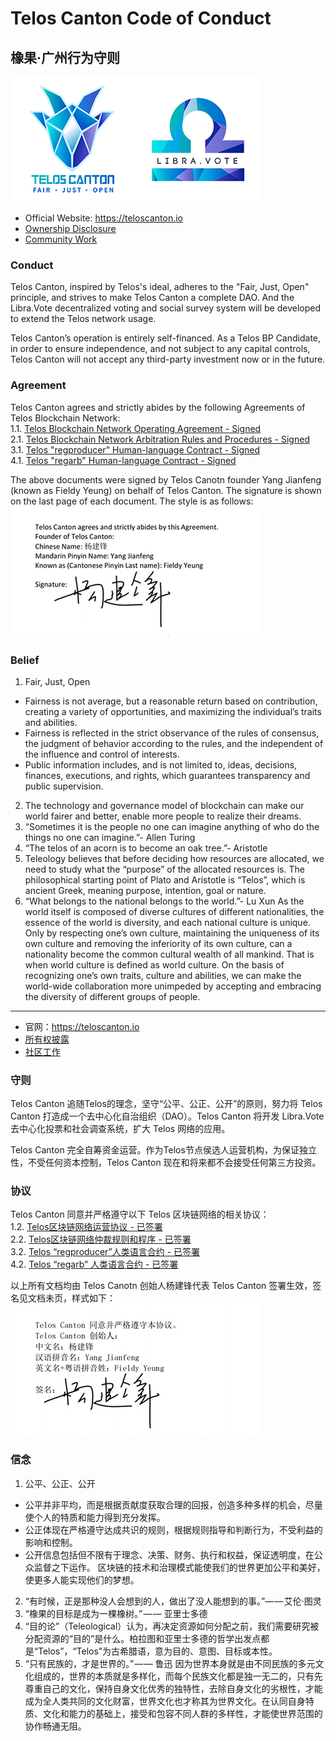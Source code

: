 # Telos Canton Code of Conduct
## 橡果·广州行为守则
![](https://raw.githubusercontent.com/Telos-Canton/TelosCanton-Docs/master/images/telos-canton-logo-slogan-200X200.png)![](https://raw.githubusercontent.com/Telos-Canton/TelosCanton-Docs/master/images/Libra.Vote-Logo-200X200.png)

- Official Website: https://teloscanton.io
- [Ownership Disclosure](./OwnershipDisclosure.md)
- [Community Work](./TelosCantonCommunityWork.md)

### Conduct
Telos Canton, inspired by Telos's ideal, adheres to the "Fair, Just, Open" principle,  and strives to make Telos Canton a complete DAO. And the Libra.Vote decentralized voting and social survey system will be developed to extend the Telos network usage.

Telos Canton’s operation is entirely self-financed. As a Telos BP Candidate, in order to ensure independence, and not subject to any capital controls, Telos Canton will not accept any third-party investment now or in the future.

### Agreement
Telos Canton agrees and strictly abides by the following Agreements of Telos Blockchain Network:  
1.1. [Telos Blockchain Network Operating Agreement - Signed](https://github.com/Telos-Canton/TelosCanton-Docs/blob/master/agreement/Telos_Blockchain_Network_Operating_Agreement_English.pdf)  
2.1. [Telos Blockchain Network Arbitration Rules and Procedures - Signed](https://github.com/Telos-Canton/TelosCanton-Docs/blob/master/agreement/Telos_Blockchain_Network_Arbitration_Rules_and_Procedures_English.pdf)  
3.1. [Telos "regproducer" Human-language Contract - Signed](https://github.com/Telos-Canton/TelosCanton-Docs/blob/master/agreement/Telos_regproducer_Human_language_Contract_English.pdf)  
4.1. [Telos "regarb" Human-language Contract - Signed](https://github.com/Telos-Canton/TelosCanton-Docs/blob/master/agreement/Telos_regarb_Human-language_Contract_English.pdf) 

The above documents were signed by Telos Canotn founder Yang Jianfeng (known as Fieldy Yeung) on behalf of Telos Canton. The signature is shown on the last page of each document. The style is as follows:   
![](https://raw.githubusercontent.com/Telos-Canton/TelosCanton-Docs/master/agreement/Telos_Canton_Founder_Signature_English.jpg)

### Belief
1. Fair, Just, Open
- Fairness is not average, but a reasonable return based on contribution, 
creating a variety of opportunities, and maximizing the individual’s traits and abilities.
- Fairness is reflected in the strict observance of the rules of consensus, the judgment of behavior according to the rules, and the independent of the influence and control of interests.
- Public information includes, and is not limited to, ideas, decisions, finances, executions, and rights, which guarantees transparency and public supervision.
2. The technology and governance model of blockchain can make our world fairer and better, enable more people to realize their dreams.
3. “Sometimes it is the people no one can imagine anything of who do the things no one can imagine.”- Allen Turing
4. “The telos of an acorn is to become an oak tree.”- Aristotle
5. Teleology believes that before deciding how resources are allocated, we need to study what the “purpose” of the allocated resources is. The philosophical starting point of Plato and Aristotle is “Telos”, which is ancient Greek, meaning purpose, intention, goal or nature.
6. “What belongs to the national belongs to the world.”- Lu Xun
As the world itself is composed of diverse cultures of different nationalities, the essence of the world is diversity, and each national culture is unique. Only by respecting one’s own culture, maintaining the uniqueness of its own culture and removing the inferiority of its own culture, can a nationality become the common cultural wealth of all mankind. That is when world culture is defined as world culture. On the basis of recognizing one’s own traits, culture and abilities, we can make the world-wide collaboration more unimpeded by accepting and embracing the diversity of different groups of people.

---

- 官网：https://teloscanton.io
- [所有权披露](./OwnershipDisclosure.md)
- [社区工作](./TelosCantonCommunityWork.md)

### 守则
Telos Canton 追随Telos的理念，坚守“公平、公正、公开”的原则，努力将 Telos Canton 打造成一个去中心化自治组织（DAO）。Telos Canton 将开发 Libra.Vote 去中心化投票和社会调查系统，扩大 Telos 网络的应用。

Telos Canton 完全自筹资金运营。作为Telos节点侯选人运营机构，为保证独立性，不受任何资本控制，Telos Canton 现在和将来都不会接受任何第三方投资。

### 协议
Telos Canton 同意并严格遵守以下 Telos 区块链网络的相关协议：  
1.2. [Telos区块链网络运营协议 - 已签署](https://github.com/Telos-Canton/TelosCanton-Docs/blob/master/agreement/Telos_Blockchain_Network_Operating_Agreement_Chinese.pdf)  
2.2. [Telos区块链网络仲裁规则和程序 - 已签署](https://github.com/Telos-Canton/TelosCanton-Docs/blob/master/agreement/Telos_Blockchain_Network_Arbitration_Rules_and_Procedures_Chinese.pdf)  
3.2. [Telos “regproducer”人类语言合约 - 已签署](https://github.com/Telos-Canton/TelosCanton-Docs/blob/master/agreement/Telos_regproducer_Human-language_Contract_Chinese.pdf)  
4.2. [Telos “regarb” 人类语言合约 - 已签署](https://github.com/Telos-Canton/TelosCanton-Docs/blob/master/agreement/Telos_regarb_Human-language_Contract_Chinese.pdf)

以上所有文档均由 Telos Canotn 创始人杨建锋代表 Telos Canton 签署生效，签名见文档未页，样式如下：  
![](https://raw.githubusercontent.com/Telos-Canton/TelosCanton-Docs/master/agreement/Telos_Canton_Founder_Signature_Chinese.jpg)

### 信念
1. 公平、公正、公开
- 公平并非平均，而是根据贡献度获取合理的回报，创造多种多样的机会，尽量使个人的特质和能力得到充分发挥。
- 公正体现在严格遵守达成共识的规则，根据规则指导和判断行为，不受利益的影响和控制。
- 公开信息包括但不限有于理念、决策、财务、执行和权益，保证透明度，在公众监督之下运作。
区块链的技术和治理模式能使我们的世界更加公平和美好，使更多人能实现他们的梦想。
2. “有时候，正是那种没人会想到的人，做出了没人能想到的事。”— — 艾伦·图灵
3. “橡果的目标是成为一棵橡树。” — — 亚里士多德
4. “目的论”（Teleological）认为，再决定资源如何分配之前，我们需要研究被分配资源的“目的”是什么。柏拉图和亚里士多德的哲学出发点都是“Telos”，“Telos”为古希腊语，意为目的、意图、目标或本性。
5. “只有民族的，才是世界的。” — — 鲁迅
因为世界本身就是由不同民族的多元文化组成的，世界的本质就是多样化，而每个民族文化都是独一无二的，只有先尊重自己的文化，保持自身文化优秀的独特性，去除自身文化的劣根性，才能成为全人类共同的文化财富，世界文化也才称其为世界文化。在认同自身特质、文化和能力的基础上，接受和包容不同人群的多样性，才能使世界范围的协作畅通无阻。